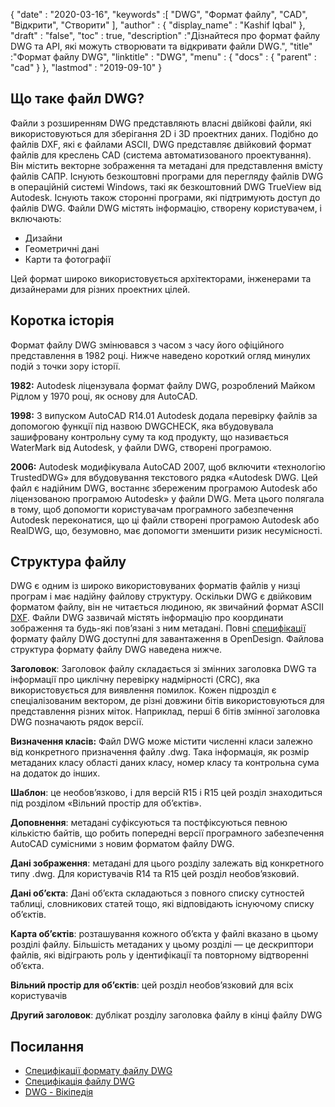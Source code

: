 {
  "date" : "2020-03-16",
  "keywords" :[ "DWG", "Формат файлу", "CAD", "Відкрити", "Створити" ],
  "author" : {
    "display_name" : "Kashif Iqbal"
},
  "draft" : "false",
  "toc" : true,
  "description" :"Дізнайтеся про формат файлу DWG та API, які можуть створювати та відкривати файли DWG.",
  "title" :"Формат файлу DWG",
  "linktitle" : "DWG",
  "menu" : {
    "docs" : {
      "parent" : "cad"
}
},
  "lastmod" : "2019-09-10"
}

## Що таке файл DWG?

Файли з розширенням DWG представляють власні двійкові файли, які використовуються для зберігання 2D і 3D проектних даних. Подібно до файлів DXF, які є файлами ASCII, DWG представляє двійковий формат файлів для креслень CAD (система автоматизованого проектування). Він містить векторне зображення та метадані для представлення вмісту файлів САПР. Існують безкоштовні програми для перегляду файлів DWG в операційній системі Windows, такі як безкоштовний DWG TrueView від Autodesk. Існують також сторонні програми, які підтримують доступ до файлів DWG. Файли DWG містять інформацію, створену користувачем, і включають:

* Дизайни
* Геометричні дані
* Карти та фотографії

Цей формат широко використовується архітекторами, інженерами та дизайнерами для різних проектних цілей.

## Коротка історія ##

Формат файлу DWG змінювався з часом з часу його офіційного представлення в 1982 році. Нижче наведено короткий огляд минулих подій з точки зору історії.

**1982:** Autodesk ліцензувала формат файлу DWG, розроблений Майком Рідлом у 1970 році, як основу для AutoCAD.

**1998:** З випуском AutoCAD R14.01 Autodesk додала перевірку файлів за допомогою функції під назвою DWGCHECK, яка вбудовувала зашифровану контрольну суму та код продукту, що називається WaterMark від Autodesk, у файли DWG, створені програмою.

**2006:** Autodesk модифікувала AutoCAD 2007, щоб включити «технологію TrustedDWG» для вбудовування текстового рядка «Autodesk DWG. Цей файл є надійним DWG, востаннє збереженим програмою Autodesk або ліцензованою програмою Autodesk» у файли DWG. Мета цього полягала в тому, щоб допомогти користувачам програмного забезпечення Autodesk переконатися, що ці файли створені програмою Autodesk або RealDWG, що, безумовно, має допомогти зменшити ризик несумісності.

## Структура файлу ##

DWG є одним із широко використовуваних форматів файлів у низці програм і має надійну файлову структуру. Оскільки DWG є двійковим форматом файлу, він не читається людиною, як звичайний формат ASCII [DXF](/uk/cad/dxf/). Файли DWG зазвичай містять інформацію про координати зображення та будь-які пов’язані з ним метадані. Повні [специфікації](https://www.opendesign.com/files/guestdownloads/OpenDesign_Specification_for_.dwg_files.pdf) формату файлу DWG доступні для завантаження в OpenDesign. Файлова структура формату файлу DWG наведена нижче.

**Заголовок**: Заголовок файлу складається зі змінних заголовка DWG та інформації про циклічну перевірку надмірності (CRC), яка використовується для виявлення помилок. Кожен підрозділ є спеціалізованим вектором, де різні довжини бітів використовуються для представлення різних міток. Наприклад, перші 6 бітів змінної заголовка DWG позначають рядок версії.

**Визначення класів:** Файл DWG може містити численні класи залежно від конкретного призначення файлу .dwg. Така інформація, як розмір метаданих класу області даних класу, номер класу та контрольна сума на додаток до інших.

**Шаблон**: це необов’язково, і для версій R15 і R15 цей розділ знаходиться під розділом «Вільний простір для об’єктів».

**Доповнення**: метадані суфіксуються та постфіксуються певною кількістю байтів, що робить попередні версії програмного забезпечення AutoCAD сумісними з новим форматом файлу DWG.

**Дані зображення**: метадані для цього розділу залежать від конкретного типу .dwg. Для користувачів R14 та R15 цей розділ необов’язковий.

**Дані об’єкта**: Дані об’єкта складаються з повного списку сутностей таблиці, словникових статей тощо, які відповідають існуючому списку об’єктів.

**Карта об’єктів**: розташування кожного об’єкта у файлі вказано в цьому розділі файлу. Більшість метаданих у цьому розділі — це дескриптори файлів, які відіграють роль у ідентифікації та повторному відтворенні об’єкта.

**Вільний простір для об’єктів**: цей розділ необов’язковий для всіх користувачів

**Другий заголовок**: дублікат розділу заголовка файлу в кінці файлу DWG

## Посилання ##

* [Специфікації формату файлу DWG](https://www.opendesign.com/files/guestdownloads/OpenDesign_Specification_for_.dwg_files.pdf)
* [Специфікація файлу DWG](https://www.scan2cad.com/blog/dwg/file-spec/)
* [DWG - Вікіпедія](https://en.wikipedia.org/wiki/.dwg)


